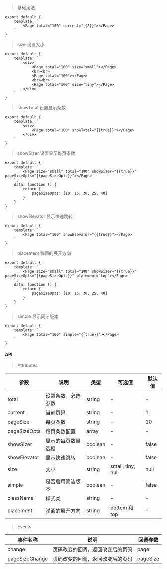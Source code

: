 > 基础用法

    export default {
        template: `
            <Page total="100" current="{{8}}"></Page>
        `
    }

> size 设置大小

    export default {
        template: `
            <div>
                <Page total="100" size="small"></Page>
                <br><br>
                <Page total="100"></Page>
                <br><br>
                <Page total="100" size="tiny"></Page>
            </div>
        `
    }

> showTotal 设置显示条数

    export default {
        template: `
            <div>
                <Page total="100" showTotal="{{true}}"></Page>
            </div>
        `
    }

> showSizer 设置显示每页条数

    export default {
        template: `
            <Page size="small" total="100" showSizer="{{true}}" pageSizeOpts="{{pageSizeOpts}}"></Page>
        `,
        data: function () {
            return {
                pageSizeOpts: [10, 15, 20, 25, 40]
            }
        }
    }

> showElevator 显示快速跳转

    export default {
        template: `
            <Page total="100" showElevator="{{true}}"></Page>
        `
    }

> placement 弹窗的展开方向

    export default {
        template: `
            <Page size="small" total="100" showSizer="{{true}}" pageSizeOpts="{{pageSizeOpts}}" placement="top"></Page>
        `,
        data: function () {
            return {
                pageSizeOpts: [10, 15, 20, 25, 40]
            }
        }
    }

> simple 显示简洁版本

    export default {
        template: `
            <Page total="100" simple="{{true}}"></Page>
        `
    }



#### API

> Attributes

参数 | 说明 | 类型 | 可选值 | 默认值
---|---|---|---|---
total | 设置条数，必选参数 | string | - | -
current | 当前页码 | string | - | 1
pageSize | 每页条数 | string | - | 10
pageSizeOpts | 每页条数配置 | array | - | -
showSizer | 显示的每页数量选框 | boolean | - | false
showElevator | 显示快速跳转 | boolean | - | false
size | 大小 | string | small, tiny, null | null
simple | 是否启用简洁版本 | boolean | - | false
className | 样式类 | string | - | -
placement | 弹窗的展开方向 | string | bottom 和 top | -

> Events

事件名称 | 说明 | 回调参数
---|---|---
change | 页码改变的回调，返回改变后的页码 | page
pageSizeChange | 页码改变的回调，返回改变后的页码 | pageSize
